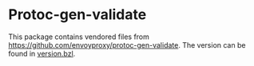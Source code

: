# Protoc-gen-validate

This package contains vendored files from https://github.com/envoyproxy/protoc-gen-validate.
The version can be found in [version.bzl](version.bzl).
